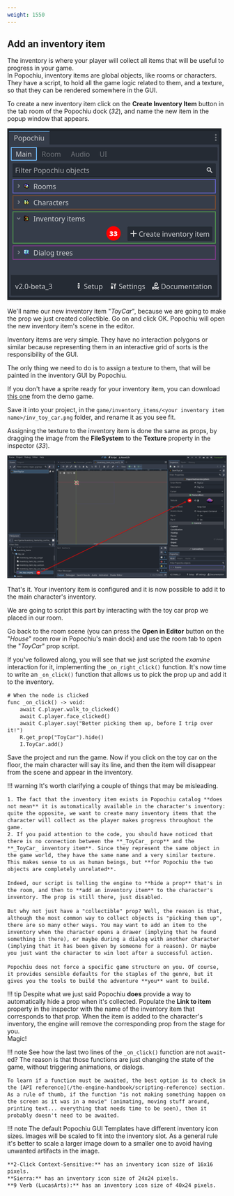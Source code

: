 ```yaml
---
weight: 1550
---
```


## Add an inventory item

The inventory is where your player will collect all items that will be useful to progress in your game.  
In Popochiu, inventory items are global objects, like rooms or characters. They have a script, to hold all the game logic related to them, and a texture, so that they can be rendered somewhere in the GUI.

To create a new inventory item click on the **Create Inventory Item** button in the tab room of the Popochiu dock (_32_), and name the new item in the popup window that appears.

![Create inventory item](../../assets/images/getting-started/game_stub-inv_item-23-create_button.png "Create the inventory item from the Popochiu main dock")

We'll name our new inventory item "_ToyCar_", because we are going to make the prop we just created collectible. Go on and click OK. Popochiu will open the new inventory item's scene in the editor.

Inventory items are very simple. They have no interaction polygons or similar because representing them in an interactive grid of sorts is the responsibility of the GUI.  

The only thing we need to do is to assign a texture to them, that will be painted in the inventory GUI by Popochiu.

If you don't have a sprite ready for your inventory item, you can download [this one](https://github.com/carenalgas/popochiu-sample-game/blob/801bdbb5cdc9139e05e496e7a703f5f4e37bc861/game/inventory_items/toy_car/inv_toy_car.png) from the demo game.  

Save it into your project, in the `game/inventory_items/<your inventory item name>/inv_toy_car.png` folder, and rename it as you see fit.

Assigning the texture to the inventory item is done the same as props, by dragging the image from the **FileSystem** to the **Texture** property in the inspector (_33_).

![Sprite added](../../assets/images/getting-started/game_stub-inv_item-24-set_texture.png "Now the inventory item has an icon")

That's it. Your inventory item is configured and it is now possible to add it to the main character's inventory.
  
We are going to script this part by interacting with the toy car prop we placed in our room.

Go back to the room scene (you can press the **Open in Editor** button on the "_House_" room row in Popochiu's main dock) and use the room tab to open the "_ToyCar_" prop script.

If you've followed along, you will see that we just scripted the _examine_ interaction for it, implementing the `_on_right_click()` function. It's now time to write an `_on_click()` function that allows us to pick the prop up and add it to the inventory.

```gdscript
# When the node is clicked
func _on_click() -> void:
	await C.player.walk_to_clicked()
    await C.player.face_clicked()
	await C.player.say("Better picking them up, before I trip over it!")
	R.get_prop("ToyCar").hide()
	I.ToyCar.add()
```

Save the project and run the game. Now if you click on the toy car on the floor, the main character will say its line, and then the item will disappear from the scene and appear in the inventory.

!!! warning
    It's worth clarifying a couple of things that may be misleading.

    1. The fact that the inventory item exists in Popochiu catalog **does not mean** it is automatically available in the character's inventory: quite the opposite, we want to create many inventory items that the character will collect as the player makes progress throughout the game.
    2. If you paid attention to the code, you should have noticed that there is no connection between the **_ToyCar_ prop** and the **_ToyCar_ inventory item**. Since they represent the same object in the game world, they have the same name and a very similar texture. This makes sense to us as human beings, but **for Popochiu the two objects are completely unrelated**.

    Indeed, our script is telling the engine to **hide a prop** that's in the room, and then to **add an inventory item** to the character's inventory. The prop is still there, just disabled.

    But why not just have a "collectible" prop? Well, the reason is that, although the most common way to collect objects is "picking them up", there are so many other ways. You may want to add an item to the inventory when the character opens a drawer (implying that he found something in there), or maybe during a dialog with another character (implying that it has been given by someone for a reason). Or maybe you just want the character to win loot after a successful action.

    Popochiu does not force a specific game structure on you. Of course, it provides sensible defaults for the staples of the genre, but it gives you the tools to build the adventure **you** want to build.

!!! tip
    Despite what we just said Popochiu **does** provide a way to automatically hide a prop when it's collected. Populate the **Link to item** property in the inspector with the name of the inventory item that corresponds to that prop. When the item is added to the character's inventory, the engine will remove the corresponding prop from the stage for you.  
    Magic!

!!! note
    See how the last two lines of the `_on_click()` function are not `await`-ed? The reason is that those functions are just changing the state of the game, without triggering animations, or dialogs.

    To learn if a function must be awaited, the best option is to check in the [API reference](/the-engine-handbook/scripting-reference) section. As a rule of thumb, if the function "is not making something happen on the screen as it was in a movie" (animating, moving stuff around, printing text... everything that needs time to be seen), then it probably doesn't need to be awaited.

!!! note
    The default Popochiu GUI Templates have different inventory icon sizes. Images will be scaled to fit into the inventory slot. As a general rule it's better to scale a larger image down to a smaller one to avoid having unwanted artifacts in the image.

    **2-Click Context-Sensitive:** has an inventory icon size of 16x16 pixels.
    **Sierra:** has an inventory icon size of 24x24 pixels.
    **9 Verb (LucasArts):** has an inventory icon size of 40x24 pixels.
 
